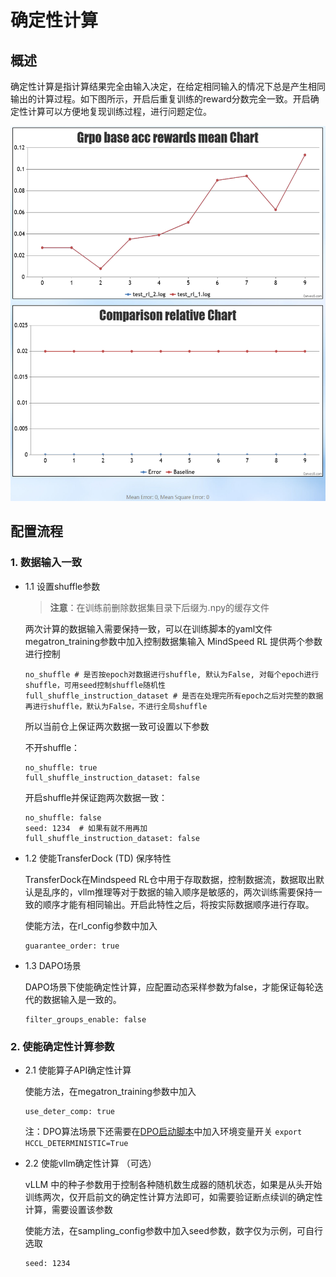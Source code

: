 # 确定性计算

## 概述

确定性计算是指计算结果完全由输入决定，在给定相同输入的情况下总是产生相同输出的计算过程。如下图所示，开启后重复训练的reward分数完全一致。开启确定性计算可以方便地复现训练过程，进行问题定位。
 <p align="center"> <img src="../../sources/images/deterministic_computation/image.png" height="600px" width="600px"> </p>


## 配置流程

### 1. 数据输入一致
  - 1.1 设置shuffle参数
      > **注意**：在训练前删除数据集目录下后缀为.npy的缓存文件
      
      两次计算的数据输入需要保持一致，可以在训练脚本的yaml文件megatron_training参数中加入控制数据集输入
      MindSpeed RL 提供两个参数进行控制
      ```
      no_shuffle # 是否按epoch对数据进行shuffle, 默认为False, 对每个epoch进行shuffle，可用seed控制shuffle随机性
      full_shuffle_instruction_dataset # 是否在处理完所有epoch之后对完整的数据再进行shuffle，默认为False，不进行全局shuffle
      ```
      所以当前仓上保证两次数据一致可设置以下参数

      不开shuffle：

      ```
      no_shuffle: true
      full_shuffle_instruction_dataset: false
      ```

      开启shuffle并保证跑两次数据一致：
      ```
      no_shuffle: false
      seed: 1234  # 如果有就不用再加
      full_shuffle_instruction_dataset: false
      ```
  - 1.2 使能TransferDock (TD) 保序特性
  
      TransferDock在Mindspeed RL仓中用于存取数据，控制数据流，数据取出默认是乱序的，vllm推理等对于数据的输入顺序是敏感的，两次训练需要保持一致的顺序才能有相同输出。开启此特性之后，将按实际数据顺序进行存取。

      使能方法，在rl_config参数中加入
      ```
      guarantee_order: true
      ```
  - 1.3 DAPO场景

      DAPO场景下使能确定性计算，应配置动态采样参数为false，才能保证每轮迭代的数据输入是一致的。
      ```
      filter_groups_enable: false
      ```

### 2. 使能确定性计算参数
- 2.1 使能算子API确定性计算

    使能方法，在megatron_training参数中加入

    ```
    use_deter_comp: true
    ```

    注：DPO算法场景下还需要在[DPO启动脚本](../../examples/dpo/dpo_qwen3_30b_a3b.sh)中加入环境变量开关 `export HCCL_DETERMINISTIC=True`

- 2.2 使能vllm确定性计算 （可选）

    vLLM 中的种子参数用于控制各种随机数生成器的随机状态，如果是从头开始训练两次，仅开启前文的确定性计算方法即可，如需要验证断点续训的确定性计算，需要设置该参数
    
    使能方法，在sampling_config参数中加入seed参数，数字仅为示例，可自行选取

    ```
    seed: 1234
    ```